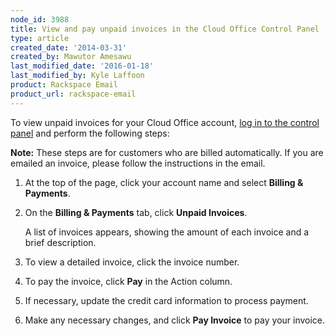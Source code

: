 ```yaml
---
node_id: 3988
title: View and pay unpaid invoices in the Cloud Office Control Panel
type: article
created_date: '2014-03-31'
created_by: Mawutor Amesawu
last_modified_date: '2016-01-18'
last_modified_by: Kyle Laffoon
product: Rackspace Email
product_url: rackspace-email
---
```


To view unpaid invoices for your Cloud Office account, [log in to the
control panel](https://cp.rackspace.com/) and perform the following
steps:

**Note:** These steps are for customers who are billed automatically.
If you are emailed an invoice, please follow the instructions in the
email.

1. At the top of the page, click your account name and select **Billing & Payments**.
2. On the **Billing & Payments** tab, click **Unpaid Invoices**.

    A list of invoices appears, showing the amount of each invoice and a brief description.

3. To view a detailed invoice, click the invoice number.
4. To pay the invoice, click **Pay** in the Action column.
5. If necessary, update the credit card information to process payment.
6. Make any necessary changes, and click **Pay Invoice** to pay your invoice.
